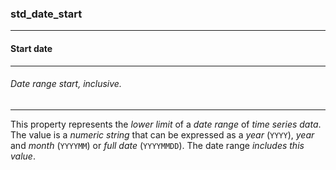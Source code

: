 ### std_date_start



------
#### Start date



------
###### Date range start, inclusive.



------
This property represents the *lower limit* of a *date range* of *time series data*. The value is a *numeric string* that can be expressed as a *year* (`YYYY`), *year* and *month* (`YYYYMM`) or *full date* (`YYYYMMDD`). The date range *includes this value*.